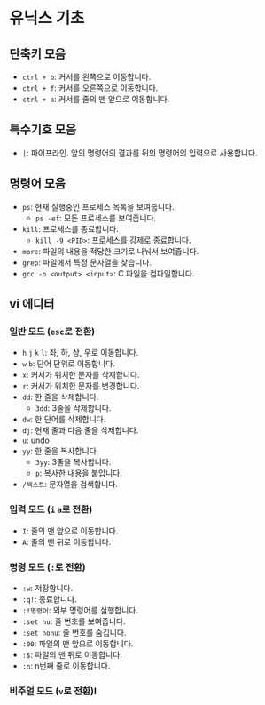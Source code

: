 # 유닉스 기초

## 단축키 모음

- `ctrl + b`: 커서를 왼쪽으로 이동합니다.
- `ctrl + f`: 커서를 오른쪽으로 이동합니다.
- `ctrl + a`: 커서를 줄의 맨 앞으로 이동합니다.

## 특수기호 모음

- `|`: 파이프라인. 앞의 명령어의 결과를 뒤의 명령어의 입력으로 사용합니다.

## 명령어 모음

- `ps`: 현재 실행중인 프로세스 목록을 보여줍니다.
  - `ps -ef`: 모든 프로세스를 보여줍니다.
- `kill`: 프로세스를 종료합니다.
  - `kill -9 <PID>`: 프로세스를 강제로 종료합니다.
- `more`: 파일의 내용을 적당한 크기로 나눠서 보여줍니다.
- `grep`: 파일에서 특정 문자열을 찾습니다.
- `gcc -o <output> <input>`: C 파일을 컴파일합니다.

## vi 에디터

### 일반 모드 (`esc`로 전환)

- `h` `j` `k` `l`: 좌, 하, 상, 우로 이동합니다.
- `w` `b`: 단어 단위로 이동합니다.
- `x`: 커서가 위치한 문자를 삭제합니다.
- `r`: 커서가 위치한 문자를 변경합니다.
- `dd`: 한 줄을 삭제합니다.
  - `3dd`: 3줄을 삭제합니다.
- `dw`: 한 단어를 삭제합니다.
- `dj`: 현재 줄과 다음 줄을 삭제합니다.
- `u`: undo
- `yy`: 한 줄을 복사합니다.
  - `3yy`: 3줄을 복사합니다.
  - `p`: 복사한 내용을 붙입니다.
- `/텍스트`: 문자열을 검색합니다.

### 입력 모드 (`i` `a`로 전환)

- `I`: 줄의 맨 앞으로 이동합니다.
- `A`: 줄의 맨 뒤로 이동합니다.

### 명령 모드 (`:`로 전환)

- `:w`: 저장합니다.
- `:q!`: 종료합니다.
- `:!명령어`: 외부 명령어를 실행합니다.
- `:set nu`: 줄 번호를 보여줍니다.
- `:set nonu`: 줄 번호를 숨깁니다.
- `:00`: 파일의 맨 앞으로 이동합니다.
- `:$`: 파일의 맨 뒤로 이동합니다.
- `:n`: n번째 줄로 이동합니다.

### 비주얼 모드 (`v`로 전환)l
